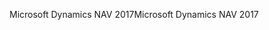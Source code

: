 <span data-ttu-id="2baa2-101">Microsoft Dynamics NAV 2017</span><span class="sxs-lookup"><span data-stu-id="2baa2-101">Microsoft Dynamics NAV 2017</span></span>